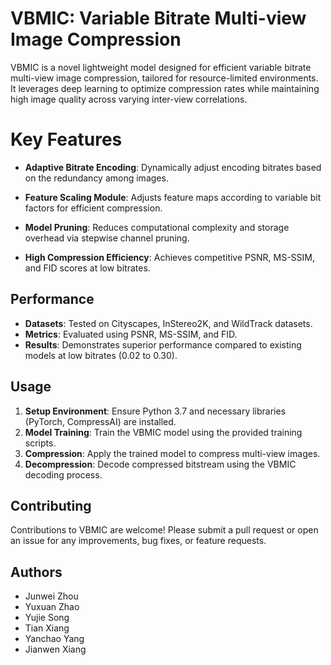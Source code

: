 # VBMIC: Variable Bitrate Multi-view Image Compression

VBMIC is a novel lightweight model designed for efficient variable bitrate multi-view image compression, tailored for resource-limited environments. It leverages deep learning to optimize compression rates while maintaining high image quality across varying inter-view correlations.

# Key Features

- **Adaptive Bitrate Encoding**: Dynamically adjust encoding bitrates based on the redundancy among images.

- **Feature Scaling Module**: Adjusts feature maps according to variable bit factors for efficient compression.

- **Model Pruning**: Reduces computational complexity and storage overhead via stepwise channel pruning.

- **High Compression Efficiency**: Achieves competitive PSNR, MS-SSIM, and FID scores at low bitrates.

## Performance

- **Datasets**: Tested on Cityscapes, InStereo2K, and WildTrack datasets.
- **Metrics**: Evaluated using PSNR, MS-SSIM, and FID.
- **Results**: Demonstrates superior performance compared to existing models at low bitrates (0.02 to 0.30).

## Usage

1. **Setup Environment**: Ensure Python 3.7 and necessary libraries (PyTorch, CompressAI) are installed.
2. **Model Training**: Train the VBMIC model using the provided training scripts.
3. **Compression**: Apply the trained model to compress multi-view images.
4. **Decompression**: Decode compressed bitstream using the VBMIC decoding process.

## Contributing

Contributions to VBMIC are welcome! Please submit a pull request or open an issue for any improvements, bug fixes, or feature requests.

## Authors

- Junwei Zhou
- Yuxuan Zhao
- Yujie Song
- Tian Xiang
- Yanchao Yang
- Jianwen Xiang
